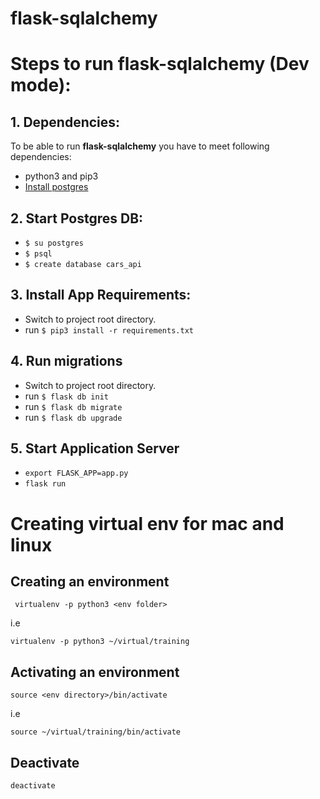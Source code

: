 # flask-sqlalchemy

# Steps to run flask-sqlalchemy  (Dev mode):

## 1. Dependencies:

To be able to run **flask-sqlalchemy** you have to meet following dependencies:

- python3 and pip3
- [Install postgres](https://www.postgresql.org/download/linux/ubuntu/)

## 2. Start Postgres DB:

- `$ su postgres`
- `$ psql`
- `$ create database cars_api`

## 3. Install App Requirements:

- Switch to project root directory.
- run `$ pip3 install -r requirements.txt`


## 4. Run migrations
- Switch to project root directory.
- run `$ flask db init`
- run `$ flask db migrate`
- run `$ flask db upgrade`

## 5. Start Application Server

- `export FLASK_APP=app.py`
- `flask run`

# Creating virtual env for mac and linux

## Creating an environment

``` virtualenv -p python3 <env folder>``` 

i.e 

`virtualenv -p python3 ~/virtual/training` 

## Activating an environment

`source <env directory>/bin/activate`

i.e

`source ~/virtual/training/bin/activate`


## Deactivate

`deactivate`

